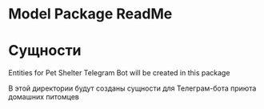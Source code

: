 # Model Package ReadMe

# Сущности

Entities for Pet Shelter Telegram Bot will be created in this package

В этой директории будут созданы сущности для Телеграм-бота приюта домашних питомцев